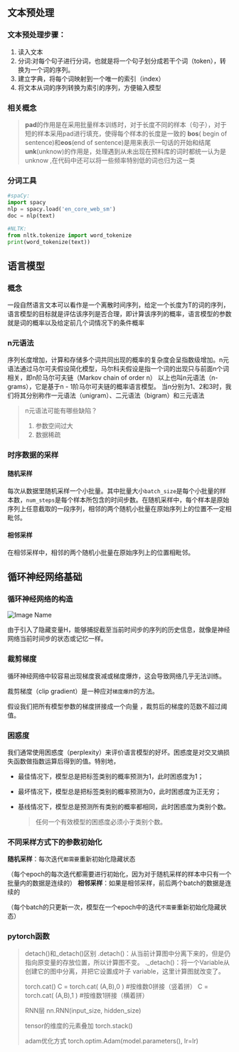 ## 文本预处理

### 文本预处理步骤：

1. 读入文本
2. 分词:对每个句子进行分词，也就是将一个句子划分成若干个词（token），转换为一个词的序列。
3. 建立字典，将每个词映射到一个唯一的索引（index）
4. 将文本从词的序列转换为索引的序列，方便输入模型

### 相关概念

> **pad**的作用是在采用批量样本训练时，对于长度不同的样本（句子），对于短的样本采用pad进行填充，使得每个样本的长度是一致的
> **bos**( begin of sentence)和**eos**(end of sentence)是用来表示一句话的开始和结尾
> **unk**(unknow)的作用是，处理遇到从未出现在预料库的词时都统一认为是unknow ,在代码中还可以将一些频率特别低的词也归为这一类

### 分词工具

```python
#spaCy:
import spacy
nlp = spacy.load('en_core_web_sm')
doc = nlp(text)

#NLTK:
from nltk.tokenize import word_tokenize
print(word_tokenize(text))
```

## 语言模型

### 概念

一段自然语言文本可以看作是一个离散时间序列，给定一个长度为T的词的序列，语言模型的目标就是评估该序列是否合理，即计算该序列的概率，语言模型的参数就是词的概率以及给定前几个词情况下的条件概率

### n元语法

序列长度增加，计算和存储多个词共同出现的概率的复杂度会呈指数级增加。n元语法通过马尔可夫假设简化模型，马尔科夫假设是指一个词的出现只与前面n个词相关，即n阶马尔可夫链（Markov chain of order n）
以上也叫n元语法（n-grams），它是基于n - 1阶马尔可夫链的概率语言模型。
当n分别为1、2和3时，我们将其分别称作一元语法（unigram）、二元语法（bigram）和三元语法

> n元语法可能有哪些缺陷？
>
> 1. 参数空间过大
> 2. 数据稀疏

### 时序数据的采样

#### 随机采样

每次从数据里随机采样一个小批量。其中批量大小`batch_size`是每个小批量的样本数，`num_steps`是每个样本所包含的时间步数。在随机采样中，每个样本是原始序列上任意截取的一段序列，相邻的两个随机小批量在原始序列上的位置不一定相毗邻。

#### 相邻采样

在相邻采样中，相邻的两个随机小批量在原始序列上的位置相毗邻。

## 循环神经网络基础

### 循环神经网络的构造

![Image Name](https://cdn.kesci.com/upload/image/q5jkm0v44i.png?imageView2/0/w/640/h/640)

由于引入了隐藏变量H，能够捕捉截至当前时间步的序列的历史信息，就像是神经网络当前时间步的状态或记忆一样。

### 裁剪梯度

循环神经网络中较容易出现梯度衰减或梯度爆炸，这会导致网络几乎无法训练。

裁剪梯度（clip gradient）是一种应对`梯度爆炸`的方法。

假设我们把所有模型参数的梯度拼接成一个向量 ，裁剪后的梯度的范数不超过阈值。

### 困惑度

我们通常使用困惑度（perplexity）来评价语言模型的好坏。困惑度是对交叉熵损失函数做指数运算后得到的值。特别地，

- 最佳情况下，模型总是把标签类别的概率预测为1，此时困惑度为1；

- 最坏情况下，模型总是把标签类别的概率预测为0，此时困惑度为正无穷；

- 基线情况下，模型总是预测所有类别的概率都相同，此时困惑度为类别个数。

  > 任何一个有效模型的困惑度必须小于类别个数。

### 不同采样方式下的参数初始化

**随机采样**：每次迭代`都需要`重新初始化隐藏状态

（每个epoch的每次迭代都需要进行初始化，因为对于随机采样的样本中只有一个批量内的数据是连续的）
**相邻采样**：如果是相邻采样，前后两个batch的数据是连续的

（每个batch的只更新一次，模型在一个epoch中的迭代`不需要`重新初始化隐藏状态） ﻿

### pytorch函数

> detach()和_detach()区别
> .detach()：从当前计算图中分离下来的，但是仍指向原变量的存放位置，所以计算图不变。
> ._detach()：将一个Variable从创建它的图中分离，并把它设置成叶子 variable，这里计算图就改变了。
>
> torch.cat()
> C = torch.cat( (A,B),0 ) #按维数0拼接（竖着拼）
> C = torch.cat( (A,B),1 ) #按维数1拼接（横着拼）
>
> RNN层
> nn.RNN(input_size, hidden_size)
>
> tensor的维度的元素叠加
> torch.stack()
>
> adam优化方式
> torch.optim.Adam(model.parameters(), lr=lr)

